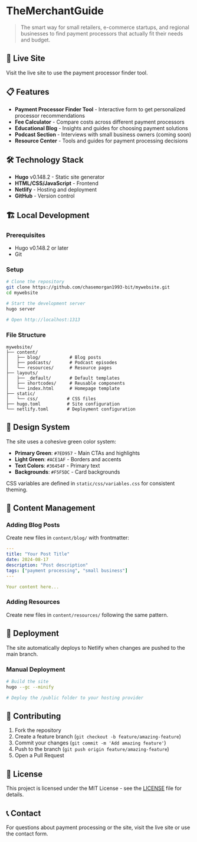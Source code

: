 # TheMerchantGuide

> The smart way for small retailers, e-commerce startups, and regional businesses to find payment processors that actually fit their needs and budget.

## 🚀 Live Site

Visit the live site to use the payment processor finder tool.

## 📋 Features

- **Payment Processor Finder Tool** - Interactive form to get personalized processor recommendations
- **Fee Calculator** - Compare costs across different payment processors
- **Educational Blog** - Insights and guides for choosing payment solutions
- **Podcast Section** - Interviews with small business owners (coming soon)
- **Resource Center** - Tools and guides for payment processing decisions

## 🛠️ Technology Stack

- **Hugo** v0.148.2 - Static site generator
- **HTML/CSS/JavaScript** - Frontend
- **Netlify** - Hosting and deployment
- **GitHub** - Version control

## 🏗️ Local Development

### Prerequisites
- Hugo v0.148.2 or later
- Git

### Setup
```bash
# Clone the repository
git clone https://github.com/chasemorgan1993-bit/mywebsite.git
cd mywebsite

# Start the development server
hugo server

# Open http://localhost:1313
```

### File Structure
```
mywebsite/
├── content/
│   ├── blog/           # Blog posts
│   ├── podcasts/       # Podcast episodes
│   └── resources/      # Resource pages
├── layouts/
│   ├── _default/       # Default templates
│   ├── shortcodes/     # Reusable components
│   └── index.html      # Homepage template
├── static/
│   └── css/           # CSS files
├── hugo.toml          # Site configuration
└── netlify.toml       # Deployment configuration
```

## 🎨 Design System

The site uses a cohesive green color system:
- **Primary Green**: `#7ED957` - Main CTAs and highlights
- **Light Green**: `#ACE1AF` - Borders and accents
- **Text Colors**: `#36454F` - Primary text
- **Backgrounds**: `#F5F5DC` - Card backgrounds

CSS variables are defined in `static/css/variables.css` for consistent theming.

## 📝 Content Management

### Adding Blog Posts
Create new files in `content/blog/` with frontmatter:

```yaml
---
title: "Your Post Title"
date: 2024-08-17
description: "Post description"
tags: ["payment processing", "small business"]
---

Your content here...
```

### Adding Resources
Create new files in `content/resources/` following the same pattern.

## 🚀 Deployment

The site automatically deploys to Netlify when changes are pushed to the main branch.

### Manual Deployment
```bash
# Build the site
hugo --gc --minify

# Deploy the /public folder to your hosting provider
```

## 🤝 Contributing

1. Fork the repository
2. Create a feature branch (`git checkout -b feature/amazing-feature`)
3. Commit your changes (`git commit -m 'Add amazing feature'`)
4. Push to the branch (`git push origin feature/amazing-feature`)
5. Open a Pull Request

## 📄 License

This project is licensed under the MIT License - see the [LICENSE](LICENSE) file for details.

## 📞 Contact

For questions about payment processing or the site, visit the live site or use the contact form.